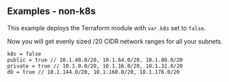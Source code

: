 ## Examples - non-k8s

This example deploys the Terraform module with `var.k8s` set to `false`.

Now you will get evenly sized /20 CIDR network ranges for all your subnets.

```hcl
k8s = false
public = true // 10.1.48.0/20, 10.1.64.0/20, 10.1.80.0/20
private = true // 10.1.0.0/20, 10.1.16.0/20, 10.1.32.0/20
db = true // 10.1.144.0/20, 10.1.160.0/20, 10.1.176.0/20
```
